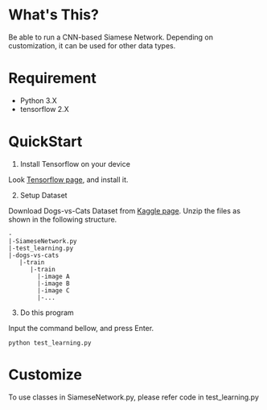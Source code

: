 # What's This?
Be able to run a CNN-based Siamese Network.
Depending on customization, it can be used for other data types.

# Requirement
* Python 3.X
* tensorflow 2.X

# QuickStart

1. Install Tensorflow on your device

Look [Tensorflow page](https://www.tensorflow.org/install), and install it.

2. Setup Dataset

Download Dogs-vs-Cats Dataset from [Kaggle page](https://www.kaggle.com/c/dogs-vs-cats).
Unzip the files as shown in the following structure.

```
-
|-SiameseNetwork.py
|-test_learning.py
|-dogs-vs-cats
   |-train
      |-train
        |-image A
        |-image B
        |-image C
        |-...
```

3. Do this program

Input the command bellow, and press Enter.

```
python test_learning.py
```

# Customize

To use classes in SiameseNetwork.py, please refer code in test_learning.py
